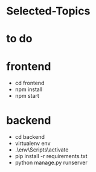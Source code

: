 # Selected-Topics
# to do

# frontend
* cd frontend
* npm install
* npm start 

# backend
* cd backend
* virtualenv env
* .\env\Scripts\activate
* pip install -r requirements.txt
* python manage.py runserver
